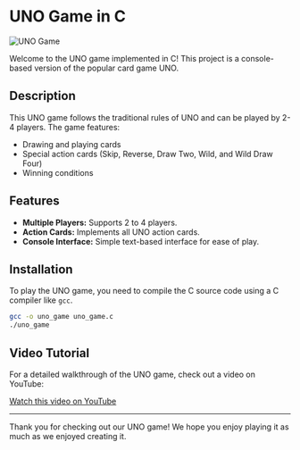 # UNO Game in C

![UNO Game](https://th.bing.com/th?id=OIP.6tsQS9DQTZigKyA0bNcvfgHaE8&w=306&h=204&c=8&rs=1&qlt=90&o=6&dpr=1.5&pid=3.1&rm=2)

Welcome to the UNO game implemented in C! This project is a console-based version of the popular card game UNO.

## Description

This UNO game follows the traditional rules of UNO and can be played by 2-4 players. The game features:

- Drawing and playing cards
- Special action cards (Skip, Reverse, Draw Two, Wild, and Wild Draw Four)
- Winning conditions

## Features

- **Multiple Players:** Supports 2 to 4 players.
- **Action Cards:** Implements all UNO action cards.
- **Console Interface:** Simple text-based interface for ease of play.

## Installation

To play the UNO game, you need to compile the C source code using a C compiler like `gcc`.

```sh
gcc -o uno_game uno_game.c
./uno_game
```

## Video Tutorial

For a detailed walkthrough of the UNO game, check out a video on YouTube:

[Watch this video on YouTube](https://www.youtube.com/watch?v=FkuqYtE1rw0)

---

Thank you for checking out our UNO game! We hope you enjoy playing it as much as we enjoyed creating it.
